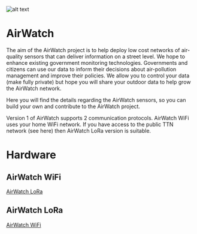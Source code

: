 ![alt text](https://github.com/rorygleeson/AirWatch/blob/master/LogoForGitHub.png)






AirWatch
========

The aim of the AirWatch project is to help deploy low cost networks of air-quality sensors that can deliver information on a street level. We hope to enhance existing government monitoring technologies. Governments and citizens can use our data to inform their decisions about air-pollution management and improve their policies.
We allow you to control your data (make fully private) but hope you will share your outdoor data to help grow the AirWatch network. 


Here you will find the details regarding the AirWatch sensors, so you can build your own and contribute to the AirWatch project. 

Version 1 of AirWatch supports 2 communication protocols. AirWatch WiFi uses your home WiFi network.
If you have access to the public TTN network (see here) then AirWatch LoRa version is suitable. 


Hardware 
========

AirWatch WiFi
--------------

[AirWatch LoRa](https://github.com/rorygleeson/AirWatch/blob/master/Devices/LoRa/readme.md)

AirWatch LoRa
--------------

[AirWatch WiFi](https://github.com/rorygleeson/AirWatch/blob/master/Devices/WiFi/readme.md)
